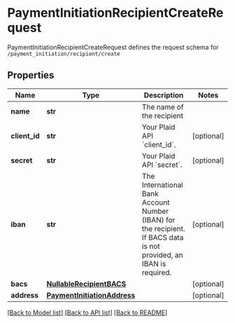 # PaymentInitiationRecipientCreateRequest

PaymentInitiationRecipientCreateRequest defines the request schema for `/payment_initiation/recipient/create`
## Properties
Name | Type | Description | Notes
------------ | ------------- | ------------- | -------------
**name** | **str** | The name of the recipient | 
**client_id** | **str** | Your Plaid API &#x60;client_id&#x60;. | [optional] 
**secret** | **str** | Your Plaid API &#x60;secret&#x60;. | [optional] 
**iban** | **str** | The International Bank Account Number (IBAN) for the recipient. If BACS data is not provided, an IBAN is required. | [optional] 
**bacs** | [**NullableRecipientBACS**](NullableRecipientBACS.md) |  | [optional] 
**address** | [**PaymentInitiationAddress**](PaymentInitiationAddress.md) |  | [optional] 

[[Back to Model list]](../README.md#documentation-for-models) [[Back to API list]](../README.md#documentation-for-api-endpoints) [[Back to README]](../README.md)


